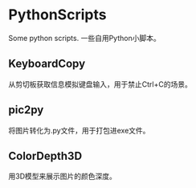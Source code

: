 # PythonScripts
Some python scripts. 
一些自用Python小脚本。
## KeyboardCopy
从剪切板获取信息模拟键盘输入，用于禁止Ctrl+C的场景。
## pic2py
将图片转化为.py文件，用于打包进exe文件。
## ColorDepth3D
用3D模型来展示图片的颜色深度。
